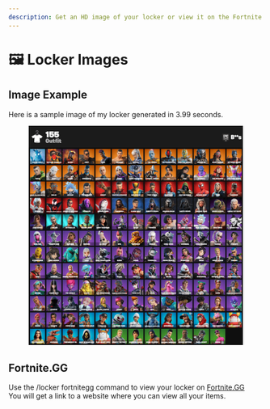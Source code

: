 ```yaml
---
description: Get an HD image of your locker or view it on the Fortnite.GG website
---
```


# 🖼 Locker Images

## Image Example

Here is a sample image of my locker generated in 3.99 seconds.

<figure><img src="../.gitbook/assets/locker.png" alt="Locker Image Example"><figcaption></figcaption></figure>

## Fortnite.GG

Use the /locker fortnitegg command to view your locker on [Fortnite.GG](https://fortnite.gg)\
You will get a link to a website where you can view all your items.
